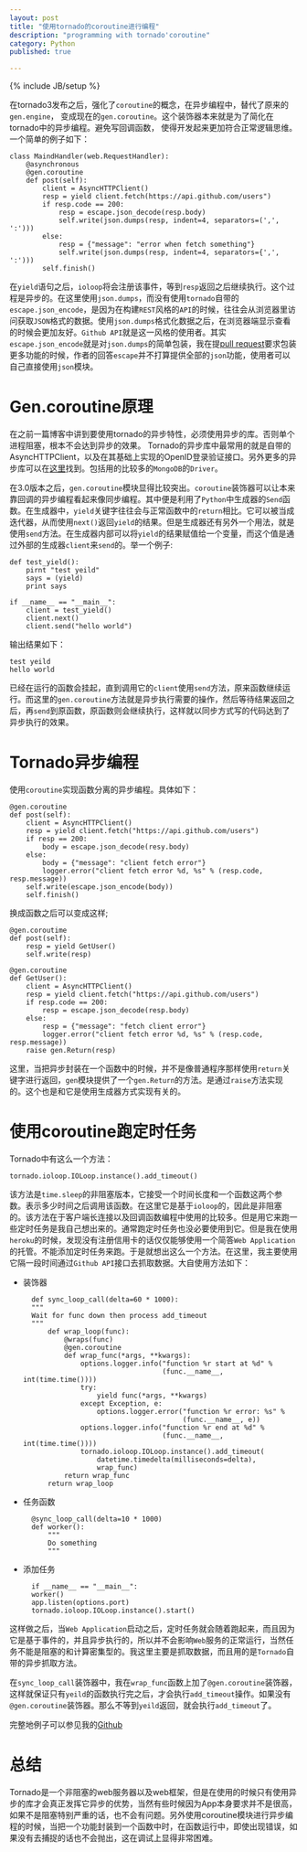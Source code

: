 ```yaml
---
layout: post
title: "使用tornado的coroutine进行编程"
description: "programming with tornado'coroutine"
category: Python
published: true

---
```

{% include JB/setup %}

在tornado3发布之后，强化了`coroutine`的概念，在异步编程中，替代了原来的`gen.engine`，
变成现在的`gen.coroutine`。这个装饰器本来就是为了简化在tornado中的异步编程。避免写回调函数，
使得开发起来更加符合正常逻辑思维。一个简单的例子如下：

    class MaindHandler(web.RequestHandler):
        @asynchronous
        @gen.coroutine
        def post(self):
            client = AsyncHTTPClient()
            resp = yield client.fetch(https://api.github.com/users")
            if resp.code == 200:
                resp = escape.json_decode(resp.body)
                self.write(json.dumps(resp, indent=4, separators=(',', ':')))
            else:
                resp = {"message": "error when fetch something"}
                self.write(json.dumps(resp, indent=4, separators={',', ':')))
            self.finish()
                
在`yield`语句之后，`ioloop`将会注册该事件，等到`resp`返回之后继续执行。这个过程是异步的。在这里使用`json.dumps`，而没有使用`tornado`自带的`escape.json_encode`，是因为在构建`REST`风格的`API`的时候，往往会从浏览器里访问获取`JSON`格式的数据。使用`json.dumps`格式化数据之后，在浏览器端显示查看的时候会更加友好。`Github API`就是这一风格的使用者。其实`escape.json_encode`就是对`json.dumps`的简单包装，我在提[pull request](https://github.com/facebook/tornado/pull/781)要求包装更多功能的时候，作者的回答`escape`并不打算提供全部的`json`功能，使用者可以自己直接使用`json`模块。


Gen.coroutine原理
================

在之前一篇博客中讲到要使用tornado的异步特性，必须使用异步的库。否则单个进程阻塞，根本不会达到异步的效果。
Tornado的异步库中最常用的就是自带的AsyncHTTPClient，以及在其基础上实现的OpenID登录验证接口。另外更多的异步库可以在[这里](https://github.com/facebook/tornado/wiki/Links)找到。包括用的比较多的`MongoDB`的`Driver`。

在3.0版本之后，`gen.coroutine`模块显得比较突出。`coroutine`装饰器可以让本来靠回调的异步编程看起来像同步编程。其中便是利用了`Python`中生成器的`Send`函数。在生成器中，`yield`关键字往往会与正常函数中的`return`相比。它可以被当成迭代器，从而使用`next()`返回`yield`的结果。但是生成器还有另外一个用法，就是使用`send`方法。在生成器内部可以将`yield`的结果赋值给一个变量，而这个值是通过外部的生成器`client`来`send`的。举一个例子:

    def test_yield():
        pirnt "test yeild"
        says = (yield)
        print says
        
    if __name__ == "__main__":
        client = test_yield()
        client.next()
        client.send("hello world")
        
输出结果如下：

    test yeild
    hello world
    
已经在运行的函数会挂起，直到调用它的`client`使用`send`方法，原来函数继续运行。而这里的`gen.coroutine`方法就是异步执行需要的操作，然后等待结果返回之后，再`send`到原函数，原函数则会继续执行，这样就以同步方式写的代码达到了异步执行的效果。


Tornado异步编程
==============

使用`coroutine`实现函数分离的异步编程。具体如下：

    @gen.coroutine
    def post(self):
        client = AsyncHTTPClient()
        resp = yield client.fetch("https://api.github.com/users")
        if resp == 200:
            body = escape.json_decode(resy.body)
        else:
            body = {"message": "client fetch error"}
            logger.error("client fetch error %d, %s" % (resp.code, resp.message))
        self.write(escape.json_encode(body))
        self.finish()
 
换成函数之后可以变成这样;

    @gen.coroutime
    def post(self):
        resp = yield GetUser()
        self.write(resp)
        
    @gen.coroutine
    def GetUser():
        client = AsyncHTTPClient()
        resp = yield client.fetch("https://api.github.com/users")
        if resp.code == 200:
            resp = escape.json_decode(resp.body)
        else:
            resp = {"message": "fetch client error"}
            logger.error("client fetch error %d, %s" % (resp.code, resp.message))
        raise gen.Return(resp)
        
这里，当把异步封装在一个函数中的时候，并不是像普通程序那样使用`return`关键字进行返回，`gen`模块提供了一个`gen.Return`的方法。是通过`raise`方法实现的。这个也是和它是使用生成器方式实现有关的。


使用coroutine跑定时任务
=====================

Tornado中有这么一个方法：

    tornado.ioloop.IOLoop.instance().add_timeout()
    
该方法是`time.sleep`的非阻塞版本，它接受一个时间长度和一个函数这两个参数。表示多少时间之后调用该函数。在这里它是基于`ioloop`的，因此是非阻塞的。该方法在于客户端长连接以及回调函数编程中使用的比较多。但是用它来跑一些定时任务是我自己想出来的。通常跑定时任务也没必要使用到它。但是我在使用`heroku`的时候，发现没有注册信用卡的话仅仅能够使用一个简答`Web Application`的托管。不能添加定时任务来跑。于是就想出这么一个方法。在这里，我主要使用它隔一段时间通过`Github API`接口去抓取数据。大自使用方法如下：

+ 装饰器

    
        def sync_loop_call(delta=60 * 1000):
        """
        Wait for func down then process add_timeout
        """
            def wrap_loop(func):
                @wraps(func)
                @gen.coroutine
                def wrap_func(*args, **kwargs):
                    options.logger.info("function %r start at %d" %
                                        (func.__name__, int(time.time())))
                    try:
                        yield func(*args, **kwargs)
                    except Exception, e:
                        options.logger.error("function %r error: %s" %
                                             (func.__name__, e))
                    options.logger.info("function %r end at %d" %
                                        (func.__name__, int(time.time())))
                    tornado.ioloop.IOLoop.instance().add_timeout(
                        datetime.timedelta(milliseconds=delta),
                        wrap_func)
                return wrap_func
            return wrap_loop

+ 任务函数
        
        @sync_loop_call(delta=10 * 1000)
        def worker():
            """
            Do something
            """

+ 添加任务

        if __name__ == "__main__":
        worker()
        app.listen(options.port)
        tornado.ioloop.IOLoop.instance().start()
        
这样做之后，当`Web Application`启动之后，定时任务就会随着跑起来，而且因为它是基于事件的，并且异步执行的，所以并不会影响`Web`服务的正常运行，当然任务不能是阻塞的和计算密集型的。我这里主要是抓取数据，而且用的是`Tornado`自带的异步抓取方法。

在`sync_loop_call`装饰器中，我在`wrap_func`函数上加了`@gen.coroutine`装饰器，这样就保证只有`yeild`的函数执行完之后，才会执行`add_timeout`操作。如果没有`@gen.coroutine`装饰器。那么不等到`yeild`返回，就会执行`add_timeout`了。

完整地例子可以参见我的[Github](https://github.com/cloudaice/simple-data)


总结
====

Tornado是一个非阻塞的web服务器以及web框架，但是在使用的时候只有使用异步的库才会真正发挥它异步的优势，当然有些时候因为App本身要求并不是很高，如果不是阻塞特别严重的话，也不会有问题。另外使用coroutine模块进行异步编程的时候，当把一个功能封装到一个函数中时，在函数运行中，即使出现错误，如果没有去捕捉的话也不会抛出，这在调试上显得非常困难。
